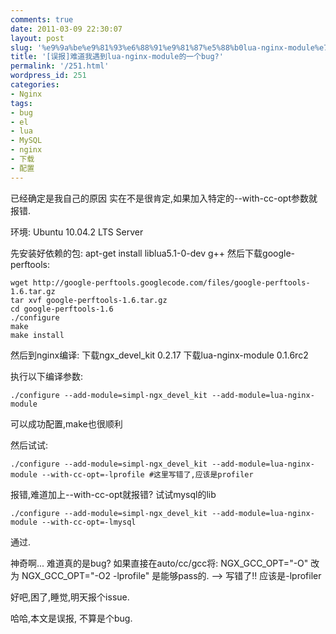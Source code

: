 ```yaml
---
comments: true
date: 2011-03-09 22:30:07
layout: post
slug: '%e9%9a%be%e9%81%93%e6%88%91%e9%81%87%e5%88%b0lua-nginx-module%e7%9a%84%e4%b8%80%e4%b8%aabug'
title: '[误报]难道我遇到lua-nginx-module的一个bug?'
permalink: '/251.html'
wordpress_id: 251
categories:
- Nginx
tags:
- bug
- el
- lua
- MySQL
- nginx
- 下载
- 配置
---
```


已经确定是我自己的原因
实在不是很肯定,如果加入特定的--with-cc-opt参数就报错.

环境: Ubuntu 10.04.2 LTS Server

先安装好依赖的包:
apt-get install liblua5.1-0-dev g++
然后下载google-perftools:

    wget http://google-perftools.googlecode.com/files/google-perftools-1.6.tar.gz
    tar xvf google-perftools-1.6.tar.gz
    cd google-perftools-1.6
    ./configure
    make
    make install
    
然后到nginx编译:
下载ngx_devel_kit 0.2.17
下载lua-nginx-module 0.1.6rc2

执行以下编译参数:

	./configure --add-module=simpl-ngx_devel_kit --add-module=lua-nginx-module

可以成功配置,make也很顺利

然后试试:

    ./configure --add-module=simpl-ngx_devel_kit --add-module=lua-nginx-module --with-cc-opt=-lprofile #这里写错了,应该是profiler
    
报错,难道加上--with-cc-opt就报错?
试试mysql的lib

    ./configure --add-module=simpl-ngx_devel_kit --add-module=lua-nginx-module --with-cc-opt=-lmysql
    
通过.

神奇啊... 难道真的是bug?
如果直接在auto/cc/gcc将:
	NGX_GCC_OPT="-O"
改为
	NGX_GCC_OPT="-O2 -lprofile" 是能够pass的. --> 写错了!! 应该是-lprofiler

好吧,困了,睡觉,明天报个issue.

哈哈,本文是误报, 不算是个bug.
